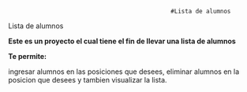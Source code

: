                                                   #Lista de alumnos


Lista de alumnos


**Este es un proyecto el cual tiene el fin de llevar una lista de alumnos**


**Te permite:**


ingresar alumnos en las posiciones que desees, eliminar alumnos en la posicion que desees y tambien visualizar la lista.
